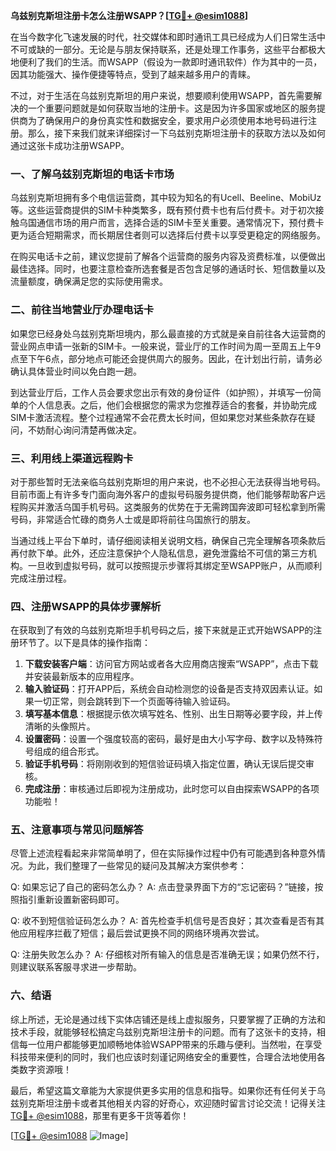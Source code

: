 **乌兹别克斯坦注册卡怎么注册WSAPP？[[TG💪+ @esim1088](https://t.me/s/esim1088)]**

在当今数字化飞速发展的时代，社交媒体和即时通讯工具已经成为人们日常生活中不可或缺的一部分。无论是与朋友保持联系，还是处理工作事务，这些平台都极大地便利了我们的生活。而WSAPP（假设为一款即时通讯软件）作为其中的一员，因其功能强大、操作便捷等特点，受到了越来越多用户的青睐。

不过，对于生活在乌兹别克斯坦的用户来说，想要顺利使用WSAPP，首先需要解决的一个重要问题就是如何获取当地的注册卡。这是因为许多国家或地区的服务提供商为了确保用户的身份真实性和数据安全，要求用户必须使用本地号码进行注册。那么，接下来我们就来详细探讨一下乌兹别克斯坦注册卡的获取方法以及如何通过这张卡成功注册WSAPP。

### 一、了解乌兹别克斯坦的电话卡市场

乌兹别克斯坦拥有多个电信运营商，其中较为知名的有Ucell、Beeline、MobiUz等。这些运营商提供的SIM卡种类繁多，既有预付费卡也有后付费卡。对于初次接触乌国通信市场的用户而言，选择合适的SIM卡至关重要。通常情况下，预付费卡更为适合短期需求，而长期居住者则可以选择后付费卡以享受更稳定的网络服务。

在购买电话卡之前，建议您提前了解各个运营商的服务内容及资费标准，以便做出最佳选择。同时，也要注意检查所选套餐是否包含足够的通话时长、短信数量以及流量额度，确保满足您的实际使用需求。

### 二、前往当地营业厅办理电话卡

如果您已经身处乌兹别克斯坦境内，那么最直接的方式就是亲自前往各大运营商的营业网点申请一张新的SIM卡。一般来说，营业厅的工作时间为周一至周五上午9点至下午6点，部分地点可能还会提供周六的服务。因此，在计划出行前，请务必确认具体营业时间以免白跑一趟。

到达营业厅后，工作人员会要求您出示有效的身份证件（如护照），并填写一份简单的个人信息表。之后，他们会根据您的需求为您推荐适合的套餐，并协助完成SIM卡激活流程。整个过程通常不会花费太长时间，但如果您对某些条款存在疑问，不妨耐心询问清楚再做决定。

### 三、利用线上渠道远程购卡

对于那些暂时无法亲临乌兹别克斯坦的用户来说，也不必担心无法获得当地号码。目前市面上有许多专门面向海外客户的虚拟号码服务提供商，他们能够帮助客户远程购买并激活乌国手机号码。这类服务的优势在于无需跨国奔波即可轻松拿到所需号码，非常适合忙碌的商务人士或是即将前往乌国旅行的朋友。

当通过线上平台下单时，请仔细阅读相关说明文档，确保自己完全理解各项条款后再付款下单。此外，还应注意保护个人隐私信息，避免泄露给不可信的第三方机构。一旦收到虚拟号码，就可以按照提示步骤将其绑定至WSAPP账户，从而顺利完成注册过程。

### 四、注册WSAPP的具体步骤解析

在获取到了有效的乌兹别克斯坦手机号码之后，接下来就是正式开始WSAPP的注册环节了。以下是具体的操作指南：

1. **下载安装客户端**：访问官方网站或者各大应用商店搜索“WSAPP”，点击下载并安装最新版本的应用程序。
2. **输入验证码**：打开APP后，系统会自动检测您的设备是否支持双因素认证。如果一切正常，则会跳转到下一个页面等待输入验证码。
3. **填写基本信息**：根据提示依次填写姓名、性别、出生日期等必要字段，并上传清晰的头像照片。
4. **设置密码**：设置一个强度较高的密码，最好是由大小写字母、数字以及特殊符号组成的组合形式。
5. **验证手机号码**：将刚刚收到的短信验证码填入指定位置，确认无误后提交审核。
6. **完成注册**：审核通过后即视为注册成功，此时您可以自由探索WSAPP的各项功能啦！

### 五、注意事项与常见问题解答

尽管上述流程看起来非常简单明了，但在实际操作过程中仍有可能遇到各种意外情况。为此，我们整理了一些常见的疑问及其解决方案供参考：

Q: 如果忘记了自己的密码怎么办？
A: 点击登录界面下方的“忘记密码？”链接，按照指引重新设置新密码即可。

Q: 收不到短信验证码怎么办？
A: 首先检查手机信号是否良好；其次查看是否有其他应用程序拦截了短信；最后尝试更换不同的网络环境再次尝试。

Q: 注册失败怎么办？
A: 仔细核对所有输入的信息是否准确无误；如果仍然不行，则建议联系客服寻求进一步帮助。

### 六、结语

综上所述，无论是通过线下实体店铺还是线上虚拟服务，只要掌握了正确的方法和技术手段，就能够轻松搞定乌兹别克斯坦注册卡的问题。而有了这张卡的支持，相信每一位用户都能够更加顺畅地体验WSAPP带来的乐趣与便利。当然啦，在享受科技带来便利的同时，我们也应该时刻谨记网络安全的重要性，合理合法地使用各类数字资源哦！

最后，希望这篇文章能为大家提供更多实用的信息和指导。如果你还有任何关于乌兹别克斯坦注册卡或者其他相关内容的好奇心，欢迎随时留言讨论交流！记得关注[TG💪+ @esim1088](https://t.me/s/esim1088)，那里有更多干货等着你！

[[TG💪+ @esim1088](https://t.me/s/esim1088) ![Image](https://i.postimg.cc/4NQfJmqS/Snipaste-2025-05-13-00-14-12.png)]